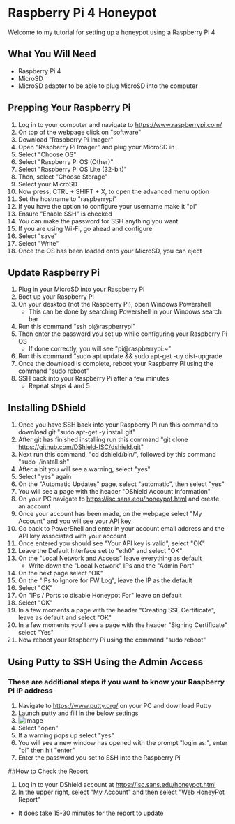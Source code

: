 # Raspberry Pi 4 Honeypot
Welcome to my tutorial for setting up a honeypot using a Raspberry Pi 4

## What You Will Need
- Raspberry Pi 4
- MicroSD
- MicroSD adapter to be able to plug MicroSD into the computer

## Prepping Your Raspberry Pi
1) Log in to your computer and navigate to https://www.raspberrypi.com/
2) On top of the webpage click on "software"
3) Download "Raspberry Pi Imager"
4) Open "Raspberry Pi Imager" and plug your MicroSD in
5) Select "Choose OS"
6) Select "Raspberry Pi OS (Other)"
7) Select "Raspberry Pi OS Lite (32-bit)"
8) Then, select "Choose Storage"
9) Select your MicroSD
10) Now press, CTRL + SHIFT + X, to open the advanced menu option
11) Set the hostname to "raspberrypi"
12) If you have the option to configure your username make it "pi"
13) Ensure "Enable SSH" is checked
14) You can make the password for SSH anything you want
15) If you are using Wi-Fi, go ahead and configure
16) Select "save"
17) Select "Write"
18) Once the OS has been loaded onto your MicroSD, you can eject

## Update Raspberry Pi
1) Plug in your MicroSD into your Raspberry Pi
2) Boot up your Raspberry Pi
3) On your desktop (not the Raspberry Pi), open Windows Powershell
   - This can be done by searching Powershell in your Windows search bar
4) Run this command "ssh pi@raspberrypi"
5) Then enter the password you set up while configuring your Raspberry Pi OS
   - If done correctly, you will see "pi@raspberrypi:~"
6) Run this command "sudo apt update && sudo apt-get -uy dist-upgrade
7) Once the download is complete, reboot your Raspberry Pi using the command "sudo reboot"
8) SSH back into your Raspberry Pi after a few minutes
   - Repeat steps 4 and 5

## Installing DShield
1) Once you have SSH back into your Raspberry Pi run this command to download git "sudo apt-get -y install git"
2) After git has finished installing run this command "git clone https://github.com/DShield-ISC/dshield.git"
3) Next run this command, "cd dshield/bin/", followed by this command "sudo ./install.sh"
4) After a bit you will see a warning, select "yes"
5) Select "yes" again
6) On the "Automatic Updates" page, select "automatic", then select "yes"
7) You will see a page with the header "DShield Account Information"
8) On your PC navigate to https://isc.sans.edu/honeypot.html and create an account
9) Once your account has been made, on the webpage select "My Account" and you will see your API key
10) Go back to PowerShell and enter in your account email address and the API key associated with your account
11) Once entered you should see "Your API key is valid", select "OK"
12) Leave the Default Interface set to "eth0" and select "OK"
13) On the "Local Network and Access" leave everything as default
    - Write down the "Local Network" IPs and the "Admin Port"
14) On the next page select "OK"
15) On the "IPs to Ignore for FW Log", leave the IP as the default
16) Select "OK"
17) On "IPs / Ports to disable Honeypot For" leave on default
18) Select "OK"
19) In a few moments a page with the header "Creating SSL Certificate", leave as default and select "OK"
20) In a few moments you'll see a page with the header "Signing Certificate" select "Yes"
21) Now reboot your Raspberry Pi using the command "sudo reboot"

## Using Putty to SSH Using the Admin Access
### These are additional steps if you want to know your Raspberry Pi IP address
1) Navigate to https://www.putty.org/ on your PC and download Putty
2) Launch putty and fill in the below settings
3) ![image](https://github.com/user-attachments/assets/27f1e44a-62b3-4f70-ab56-5b6137ed1909)
4) Select "open"
5) If a warning pops up select "yes"
6) You will see a new window has opened with the prompt "login as:", enter "pi" then hit "enter"
7) Enter the password you set to SSH into the Raspberry Pi

##How to Check the Report
1) Log in to your DShield account at https://isc.sans.edu/honeypot.html
2) In the upper right, select "My Account" and then select "Web HoneyPot Report"
* It does take 15-30 minutes for the report to update

    
